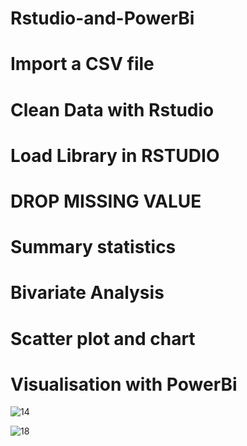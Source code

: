 # Rstudio-and-PowerBi
# Import  a CSV file
# Clean Data with Rstudio
# Load Library in RSTUDIO
# DROP MISSING VALUE
# Summary statistics
# Bivariate Analysis
# Scatter plot and chart
# Visualisation with PowerBi



![14](https://user-images.githubusercontent.com/127099573/228217978-f427a352-25b0-4e7c-9d5f-77be0927d153.jpg)


![18](https://user-images.githubusercontent.com/127099573/228218096-c014e9fc-98aa-4da9-8575-c42893710362.jpg)

